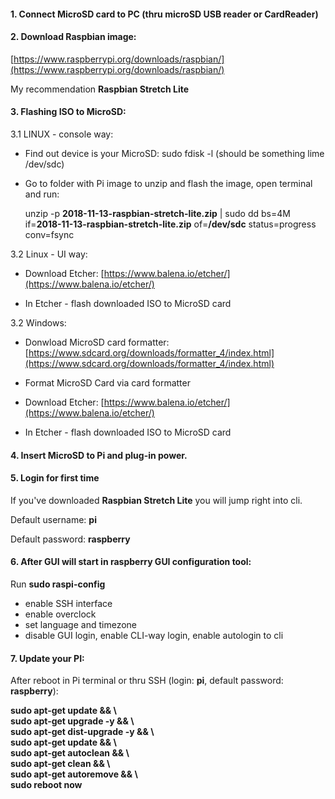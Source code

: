 #### 1. Connect MicroSD card to PC (thru microSD USB reader or CardReader)

#### 2. Download Raspbian image:
[https://www.raspberrypi.org/downloads/raspbian/](https://www.raspberrypi.org/downloads/raspbian/)

My recommendation **Raspbian Stretch Lite**

#### 3. Flashing ISO to MicroSD:
3.1 LINUX - console way:
* Find out device is your MicroSD: sudo fdisk -l (should be something lime /dev/sdc)

* Go to folder with Pi image to unzip and flash the image, open terminal and run: 

  unzip -p **2018-11-13-raspbian-stretch-lite.zip** | sudo dd bs=4M if=**2018-11-13-raspbian-stretch-lite.zip** of=**/dev/sdc** status=progress conv=fsync
  
3.2 Linux - UI way:

* Download Etcher: [https://www.balena.io/etcher/](https://www.balena.io/etcher/)

* In Etcher - flash downloaded ISO to MicroSD card 

3.2 Windows:

* Donwload MicroSD card formatter:
[https://www.sdcard.org/downloads/formatter_4/index.html](https://www.sdcard.org/downloads/formatter_4/index.html)

* Format MicroSD Card via card formatter

* Download Etcher:
[https://www.balena.io/etcher/](https://www.balena.io/etcher/)

* In Etcher - flash downloaded ISO to MicroSD card 

#### 4. Insert MicroSD to Pi and plug-in power.

#### 5. Login for first time

If you've downloaded **Raspbian Stretch Lite** you will jump right into cli.

Default username: **pi**

Default password: **raspberry**

#### 6. After GUI will start in raspberry GUI configuration tool:

Run **sudo raspi-config**

* enable SSH interface
* enable overclock
* set language and timezone
* disable GUI login, enable CLI-way login, enable autologin to cli

#### 7. Update your PI:

After reboot in Pi terminal or thru SSH (login: **pi**, default password: **raspberry**):

**sudo apt-get update && \\\
sudo apt-get upgrade -y && \\\
sudo apt-get dist-upgrade -y && \\\
sudo apt-get update && \\\
sudo apt-get autoclean && \\\
sudo apt-get clean && \\\
sudo apt-get autoremove && \\\
sudo reboot now**
